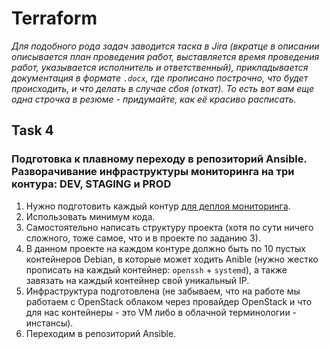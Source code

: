 # Terraform

_Для подобного рода задач заводится таска в Jira (вкратце в описании описывается план проведения работ, выставляется время проведения работ, указывается исполнитель и ответственный), прикладывается документация в формате `.docx`, где прописано построчно, что будет происходить, и что делать в случае сбоя (откат). То есть вот вам еще одна строчка в резюме - придумайте, как её красиво расписать._

## **Task 4**

### Подготовка к плавному переходу в репозиторий Ansible. Разворачивание инфраструктуры мониторинга на три контура: DEV, STAGING и PROD

1. Нужно подготовить каждый контур [для деплоя мониторинга](https://github.com/lamjob1993/linux-monitoring/tree/main/tasks).
2. Использовать минимум кода.
3. Самостоятельно написать структуру проекта (хотя по сути ничего сложного, тоже самое, что и в проекте по заданию 3).
4. В данном проекте на каждом контуре должно быть по 10 пустых контейнеров Debian, в которые может ходить Anible (нужно жестко прописать на каждый контейнер: `openssh` + `systemd`), а также завязать на каждый контейнер свой уникальный IP.
5. Инфраструктура подготовлена (не забываем, что на работе мы работаем с OpenStack облаком через провайдер OpenStack и что для нас контейнеры - это VM либо в облачной терминологии - инстансы).
6. Переходим в репозиторий Ansible.
